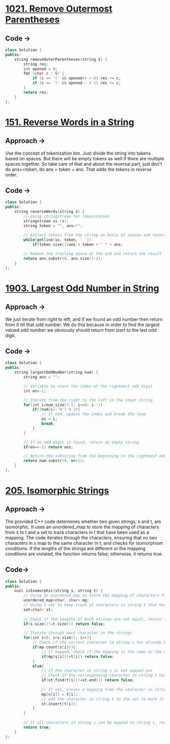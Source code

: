 # [1021. Remove Outermost Parentheses](https://leetcode.com/problems/remove-outermost-parentheses/)

## Code ->
```cpp
class Solution {
public:
    string removeOuterParentheses(string S) {
        string res;
        int opened = 0;
        for (char c : S) {
            if (c == '(' && opened++ > 0) res += c;
            if (c == ')' && opened-- > 1) res += c;
        }
        return res;
    }
};
```

# [151. Reverse Words in a String](https://leetcode.com/problems/reverse-words-in-a-string/description/)

## Approach ->
Use the concept of tokenization bro. Just divide the string into tokens based on spaces. But there will be empty tokens as well if there are multiple spaces together. So take care of that and about the reversal part, just don't do ans+=token, do ans = token + ans. That adds the tokens in reverse order.

## Code ->
```cpp
class Solution {
public:
    string reverseWords(string s) {
        // Using stringstream for tokenization
        stringstream ss (s); 
        string token = "", ans="";
        
        // Extract tokens from the string on basis of spaces and reverse the order
        while(getline(ss, token, ' ')) 
            if(token.size())ans = token + " " + ans;

        // Remove the trailing space at the end and return the result  
        return ans.substr(0, ans.size()-1);
    }
};
```

# [1903. Largest Odd Number in String](https://leetcode.com/problems/largest-odd-number-in-string/description/)
## Approach ->
We just iterate from right to left, and if we found an odd number then return from 0 till that odd number. We do this because in order to find the largest valued odd number we obviously should return from start to the last odd digit.

## Code ->
```cpp
class Solution {
public:
    string largestOddNumber(string num) {
        string ans = "";

        // Variable to store the index of the rightmost odd digit
        int en=-1;

        // Iterate from the right to the left in the input string
        for(int i=num.size()-1; i>=0; i--){
            if((num[i]-'0') % 2){
                // If odd, update the index and break the loop
                en = i;
                break;
            }
        }

        // If no odd digit is found, return an empty string
        if(en==-1) return ans;

        // Return the substring from the beginning to the rightmost odd digit
        return num.substr(0, en+1);
    }
};
```

# [205. Isomorphic Strings](https://leetcode.com/problems/isomorphic-strings/description/)

## Approach ->
The provided C++ code determines whether two given strings, s and t, are isomorphic. It uses an unordered_map to store the mapping of characters from s to t and a set to track characters in t that have been used as a mapping. The code iterates through the characters, ensuring that no two characters in s map to the same character in t, and checks for isomorphism conditions. If the lengths of the strings are different or the mapping conditions are violated, the function returns false; otherwise, it returns true.

## Code->
```cpp
class Solution {
public:
    bool isIsomorphic(string s, string t) {
        // Using an unordered_map to store the mapping of characters from string s to string t
        unordered_map<char, char> mp;
        // Using a set to keep track of characters in string t that have already been mapped
        set<char> st;
        
        // Check if the lengths of both strings are not equal, return false if they are not
        if(s.size()!=t.size()) return false;

        // Iterate through each character in the strings
        for(int i=0; i<s.size(); i++){
            // Check if the current character in string s has already been mapped
            if(mp.count(s[i])){
                // If mapped, check if the mapping is the same as the corresponding character in string t
                if(mp[s[i]]!=t[i]) return false;
            }
            else{
                // If the character in string s is not mapped yet
                // Check if the corresponding character in string t has already been used as a mapping
                if(st.find(t[i])!=st.end()) return false;
                
                // If not, create a mapping from the character in string s to the character in string t
                mp[s[i]] = t[i];
                // Add the character in string t to the set to mark it as used
                st.insert(t[i]);
            }
        }
        
        // If all characters in string s can be mapped to string t, return true
        return true;
    }
};
```